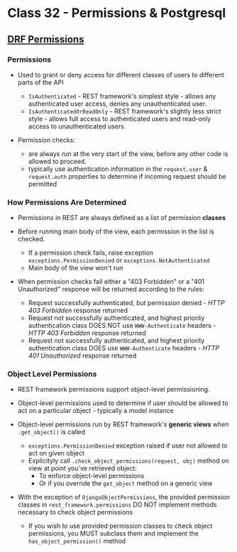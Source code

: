 # Class 32 - Permissions & Postgresql

## [DRF Permissions](https://www.django-rest-framework.org/api-guide/permissions/)

### Permissions

* Used to grant or deny access for different classes of users to different parts of the API
  * `IsAuthenticated` - REST framework's simplest style - allows any authenticated user access, denies any unauthenticated user.
  * `IsAuthenticatedOrReadOnly` - REST framework's slightly less strict style - allows full access to authenticated users and read-only access to unauthenticated users.

* Permission checks:
  * are always run at the very start of the view, before any other code is allowed to proceed.
  * typically use authentication information in the `request.user` & `request.auth` properties to determine if incoming request should be permitted

### How Permissions Are Determined

* Permissions in REST are always defined as a list of permission **classes**
* Before running main body of the view, each permission in the list is checked.
  * If a permission check fails, raise exception `exceptions.PermissionDenied` or `exceptions.NotAuthenticated`
  * Main body of the view won't run

* When permission checks fail either a "403 Forbidden" or a "401 Unauthorized" response will be returned according to the rules:
  * Request successfully authenticated, but permission denied - *HTTP 403 Forbidden* response returned
  * Request not successfully authenticated, and highest priority authentication class DOES NOT use `WWW-Authenticate` headers - *HTTP 403 Forbidden* response returned
  * Request not successfully authenticated, and highest priority authentication class DOES use `WWW-Authenticate` headers - *HTTP 401 Unauthorized* response returned

### Object Level Permissions

* REST framework permissions support object-level permissioning.
* Object-level permissions used to determine if user should be allowed to act on a particular object - typically a model instance

* Object-level permissions run by REST framework's **generic views** when `.get_object()` is called
  * `exceptions.PermissionDenied` exception raised if user not allowed to act on given object
  * Explicityly call `.check_object_permissions(request, obj)` method on view at point you've retrieved object:
    * To enforce object-level permissions
    * Or if you override the `get_object` method on a generic view

* With the exception of `DjangoObjectPermissions`, the provided permission classes in `rest_framework.permissions` DO NOT implement methods necessary to check object permissions
  * If you wish to use provided permission classes to check object permissions, you MUST subclass them and implement the `has_object_permission()` method
